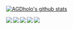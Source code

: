 [![AGDholo's github stats](https://github-readme-stats.vercel.app/api?username=AGDholo&hide=["stars"])](https://github.com/AGDholo)

<a href="https://github.com/vuetifyjs/vuetify">
  <img align="left" src="https://github-readme-stats.vercel.app/api/pin/?username=vuetifyjs&repo=vuetify" />
</a>

<a href="https://github.com/lidangzzz/hedgehog-lab">
  <img align="left" src="https://github-readme-stats.vercel.app/api/pin/?username=lidangzzz&repo=hedgehog-lab" />
</a>

<a href="https://github.com/OpenEpicData/GamerClubWeb">
  <img align="left" src="https://github-readme-stats.vercel.app/api/pin/?username=OpenEpicData&repo=GamerClubWeb" />
</a>

<a href="https://github.com/AGDholo/giraffe">
  <img align="left" src="https://github-readme-stats.vercel.app/api/pin/?username=AGDholo&repo=giraffe" />
</a>

<a href="https://github.com/EpicLearn/ThinkPHP5.1-Web-Actual-combat">
  <img align="left" src="https://github-readme-stats.vercel.app/api/pin/?username=EpicLearn&repo=ThinkPHP5.1-Web-Actual-combat" />
</a>
